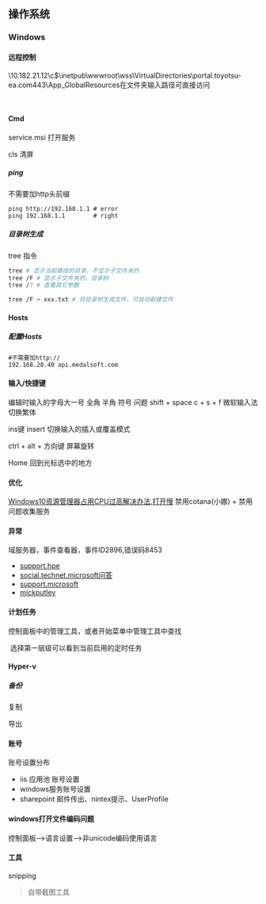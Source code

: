 ## 操作系统

### Windows

#### 远程控制

\\10.182.21.12\c$\inetpub\wwwroot\wss\VirtualDirectories\portal.toyotsu-ea.com443\App_GlobalResources
​	在文件夹输入路径可直接访问

​	

#### Cmd

service.msi   打开服务

cls		清屏





##### ping

不需要加http头前缀

```shell
ping http://192.168.1.1 # error
ping 192.168.1.1        # right
```



##### 目录树生成

tree 指令   

```bash
tree # 显示当前路径的目录，不显示子文件夹的
tree /F # 显示子文件夹的，目录树
tree /? # 查看其它参数

tree /F > xxx.txt # 将目录树生成文件，可自动新建文件

```





#### Hosts

##### 配置Hosts

```shell
#不需要加http:// 
192.168.20.40 api.medalsoft.com
```

#### 输入/快捷键

编辑时输入的字母大一号   全角 半角 符号 问题 shift + space 
c + s + f  微软输入法切换繁体

ins键   insert   切换输入的插入或覆盖模式

ctrl + alt + 方向键 屏幕旋转

Home 回到光标选中的地方

#### 优化

[Windows10资源管理器占用CPU过高解决办法,打开慢](https://blog.csdn.net/sinat_34104446/article/details/70878075)   禁用cotana(小娜) + 禁用问题收集服务

#### 异常

域服务器，事件查看器，事件ID2896,错误码8453

- [support.hpe](https://support.hpe.com/hpsc/doc/public/display?docId=emr_na-c02912597)
- [social.technet.microsoft问答](https://social.technet.microsoft.com/Forums/en-US/41835492-9d50-4dee-a847-a5291fc610d4/a-client-made-a-dirsync-ldap-request-for-a-directory-partition-access-was-denied-due-to-the?forum=ocssecurity)
- [support.microsoft](https://support.microsoft.com/en-in/help/2022387/active-directory-replication-error-8453-replication-access-was-denied)
- [mickputley](http://www.mickputley.net/2013/11/event-id-2896-in-directory-service-log.html)



#### 计划任务

控制面板中的管理工具，或者开始菜单中管理工具中查找

​	选择第一层级可以看到当前启用的定时任务



#### Hyper-v

##### 备份

复制

导出



#### 账号

账号设置分布

- iis 应用池 账号设置
- windows服务账号设置
- sharepoint   邮件传出、nintex提示、UserProfile



#### windows打开文件编码问题

控制面板-->语言设置-->非unicode编码使用语言



#### 工具

snipping

> 自带截图工具

